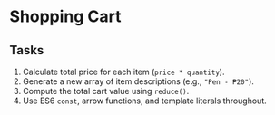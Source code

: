# Shopping Cart

## Tasks
1. Calculate total price for each item (`price * quantity`).
2. Generate a new array of item descriptions (e.g., `"Pen - ₱20"`).
3. Compute the total cart value using `reduce()`.
4. Use ES6 `const`, arrow functions, and template literals throughout.



